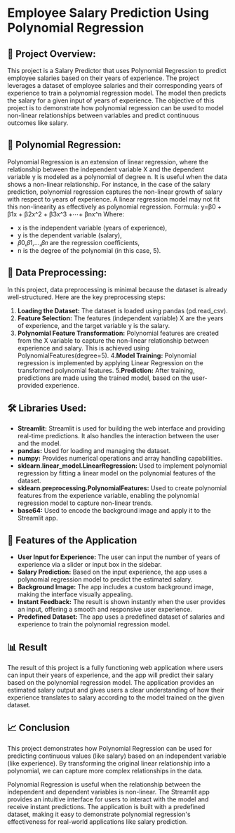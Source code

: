 # Employee Salary Prediction Using Polynomial Regression

## 📝 Project Overview:
This project is a Salary Predictor that uses Polynomial Regression to predict employee salaries based on their years of experience. The project leverages a dataset of employee salaries and their corresponding years of experience to train a polynomial regression model. The model then predicts the salary for a given input of years of experience. The objective of this project is to demonstrate how polynomial regression can be used to model non-linear relationships between variables and predict continuous outcomes like salary.

## 📌 Polynomial Regression:
Polynomial Regression is an extension of linear regression, where the relationship between the independent variable X and the dependent variable y is modeled as a polynomial of degree 
n. It is useful when the data shows a non-linear relationship.
For instance, in the case of the salary prediction, polynomial regression captures the non-linear growth of salary with respect to years of experience. A linear regression model may not fit this non-linearity as effectively as polynomial regression.
Formula:
        y=β0 + β1x + β2x^2 + β3x^3 +⋯+ βnx^n
Where:
- x is the independent variable (years of experience),
- y is the dependent variable (salary),
- 𝛽0,𝛽1,…,𝛽𝑛 are the regression coefficients,
- n is the degree of the polynomial (in this case, 5).

## 📂 Data Preprocessing:
In this project, data preprocessing is minimal because the dataset is already well-structured. Here are the key preprocessing steps:

1. **Loading the Dataset:**
The dataset is loaded using pandas (pd.read_csv).
2. **Feature Selection:**
The features (independent variable) X are the years of experience, and the target variable y is the salary.
3. **Polynomial Feature Transformation:**
Polynomial features are created from the X variable to capture the non-linear relationship between experience and salary. This is achieved using PolynomialFeatures(degree=5).
4.**Model Training:**
Polynomial regression is implemented by applying Linear Regression on the transformed polynomial features.
5.**Prediction:**
After training, predictions are made using the trained model, based on the user-provided experience.

## 🛠️ Libraries Used:
- **Streamlit:**
Streamlit is used for building the web interface and providing real-time predictions. It also handles the interaction between the user and the model.
- **pandas:**
Used for loading and managing the dataset.
- **numpy:**
Provides numerical operations and array handling capabilities.
- **sklearn.linear_model.LinearRegression:**
Used to implement polynomial regression by fitting a linear model on the polynomial features of the dataset.
- **sklearn.preprocessing.PolynomialFeatures:**
Used to create polynomial features from the experience variable, enabling the polynomial regression model to capture non-linear trends.
- **base64:**
Used to encode the background image and apply it to the Streamlit app.

## 📑 Features of the Application
- **User Input for Experience:**
The user can input the number of years of experience via a slider or input box in the sidebar.
- **Salary Prediction:**
Based on the input experience, the app uses a polynomial regression model to predict the estimated salary.
- **Background Image:**
The app includes a custom background image, making the interface visually appealing.
- **Instant Feedback:**
The result is shown instantly when the user provides an input, offering a smooth and responsive user experience.
- **Predefined Dataset:**
The app uses a predefined dataset of salaries and experience to train the polynomial regression model.

## 📊 Result
The result of this project is a fully functioning web application where users can input their years of experience, and the app will predict their salary based on the polynomial regression model. The application provides an estimated salary output and gives users a clear understanding of how their experience translates to salary according to the model trained on the given dataset.

## 📈 Conclusion
This project demonstrates how Polynomial Regression can be used for predicting continuous values (like salary) based on an independent variable (like experience). By transforming the original linear relationship into a polynomial, we can capture more complex relationships in the data.

Polynomial Regression is useful when the relationship between the independent and dependent variables is non-linear.
The Streamlit app provides an intuitive interface for users to interact with the model and receive instant predictions.
The application is built with a predefined dataset, making it easy to demonstrate polynomial regression's effectiveness for real-world applications like salary prediction.

